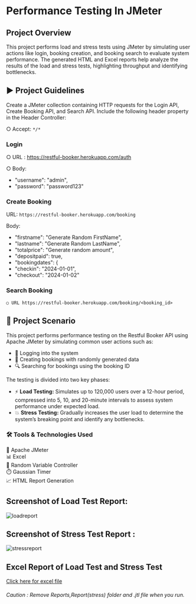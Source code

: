 # Performance Testing In JMeter
## Project Overview
This project performs load and stress tests using JMeter by simulating user actions like login, booking creation, and booking search to evaluate system performance. The generated HTML and Excel reports help analyze the results of the load and stress tests, highlighting throughput and identifying bottlenecks.

## ▶ Project Guidelines
Create a JMeter collection containing HTTP requests for the Login API, Create Booking API, and Search API. Include the following header property in the Header Controller:

○ Accept: `*/*`

### Login

○ URL : https://restful-booker.herokuapp.com/auth

○ Body:

  - "username": "admin",
  - "password": "password123"



### Create Booking

URL: `https://restful-booker.herokuapp.com/booking`

Body:

 - "firstname": "Generate Random FirstName",
 - "lastname": "Generate Random LastName",
 - "totalprice": "Generate random amount",
 - "depositpaid": true,
 - "bookingdates": {
  -  "checkin": "2024-01-01",
  -  "checkout": "2024-01-02"

 
 ### Search Booking
    ○ URL https://restful-booker.herokuapp.com/booking/<booking_id>

## 🚦 Project Scenario

This project performs performance testing on the Restful Booker API using Apache JMeter by simulating common user actions such as:

- 🔐 Logging into the system  
- 📝 Creating bookings with randomly generated data  
- 🔍 Searching for bookings using the booking ID  

The testing is divided into two key phases:

- ⚡ **Load Testing:** Simulates up to 120,000 users over a 12-hour period, compressed into 5, 10, and 20-minute intervals to assess system performance under expected load.  
- 💥 **Stress Testing:** Gradually increases the user load to determine the system’s breaking point and identify any bottlenecks.

### 🛠️ Tools & Technologies Used  
🔧 Apache JMeter  
📊 Excel  
🎲 Random Variable Controller  
⏱️ Gaussian Timer  
📈 HTML Report Generation


## Screenshot of Load Test Report:
![loadreport](https://github.com/user-attachments/assets/7f8a12f8-5db8-41d2-920f-c213252d4e16)

## Screenshot of Stress Test Report :
![stressreport](https://github.com/user-attachments/assets/55069abe-1280-4ace-9b18-86893a509038)

## Excel Report of Load Test and Stress Test
[Click here for excel file](https://github.com/digonta-roy/Load-Test-and-Stress-Test-in-JMeter/blob/main/bookingLoad_Stress_Report.csv)

###### Caution : Remove Reports,Report(stress) folder and .jtl file when you run.
